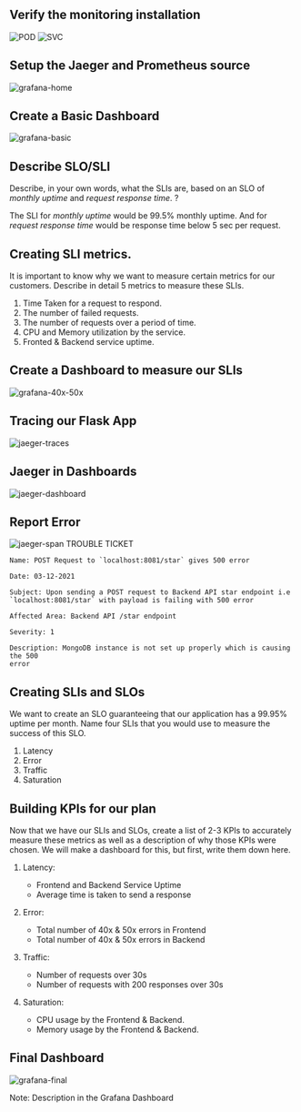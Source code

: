 
## Verify the monitoring installation
![POD](./answer-img/pod.png)
![SVC](./answer-img/svc.png)

## Setup the Jaeger and Prometheus source
![grafana-home](./answer-img/grafana-home.png)


## Create a Basic Dashboard
![grafana-basic](./answer-img/grafana-basic.png)

## Describe SLO/SLI
Describe, in your own words, what the SLIs are, based on an SLO of *monthly uptime* and *request response time*. ?

The SLI for *monthly uptime* would be 99.5% monthly uptime. And for *request response time* would be response time below 5 sec per request.

## Creating SLI metrics.
It is important to know why we want to measure certain metrics for our customers. Describe in detail 5 metrics to measure these SLIs. 

1. Time Taken for a request to respond.
2. The number of failed requests.
3. The number of requests over a period of time.
4. CPU and Memory utilization by the service.
5. Fronted & Backend service uptime.

## Create a Dashboard to measure our SLIs
![grafana-40x-50x](./answer-img/grafana-40x-50x.png)

## Tracing our Flask App
![jaeger-traces](./answer-img/jaeger-traces.png)

## Jaeger in Dashboards
![jaeger-dashboard](./answer-img/jaeger-dashboard.png)

## Report Error
![jaeger-span](./answer-img/jaeger-span.png)
TROUBLE TICKET

```
Name: POST Request to `localhost:8081/star` gives 500 error

Date: 03-12-2021

Subject: Upon sending a POST request to Backend API star endpoint i.e `localhost:8081/star` with payload is failing with 500 error

Affected Area: Backend API /star endpoint

Severity: 1

Description: MongoDB instance is not set up properly which is causing the 500 
error
```


## Creating SLIs and SLOs
We want to create an SLO guaranteeing that our application has a 99.95% uptime per month. Name four SLIs that you would use to measure the success of this SLO.

1. Latency
2. Error
3. Traffic
4. Saturation

## Building KPIs for our plan
Now that we have our SLIs and SLOs, create a list of 2-3 KPIs to accurately measure these metrics as well as a description of why those KPIs were chosen. We will make a dashboard for this, but first, write them down here.

1. Latency:

    * Frontend and Backend Service Uptime
    * Average time is taken to send a response

2. Error:

    * Total number of 40x & 50x errors in Frontend
    * Total number of 40x & 50x errors in Backend

3. Traffic:

    * Number of requests over 30s
    * Number of requests with 200 responses over 30s

4. Saturation:

    * CPU usage by the Frontend & Backend.
    * Memory usage by the Frontend & Backend.

## Final Dashboard

![grafana-final](./answer-img/grafana-final.png)

Note: Description in the Grafana Dashboard